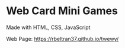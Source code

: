 # Web Card Mini Games  
Made with HTML, CSS, JavaScript  
  
Web Page: https://rbeltran37.github.io/twewy/
